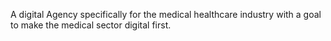 A digital Agency specifically for the  medical healthcare industry with a goal to make the medical sector digital first.
